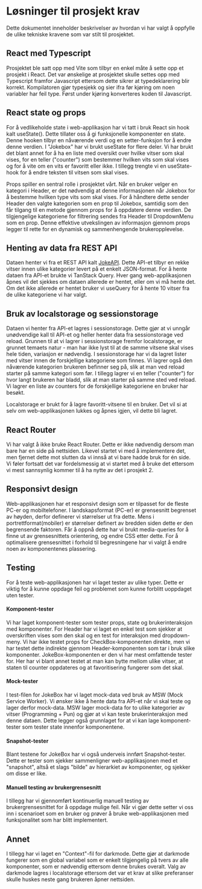 # Løsninger til prosjekt krav

Dette dokumentet inneholder beskrivelser av hvordan vi har valgt å oppfylle de ulike tekniske kravene som var stilt til prosjektet.

## React med Typescript

Prosjektet ble satt opp med Vite som tilbyr en enkel måte å sette opp et prosjekt i React. Det var ønskelige at prosjektet skulle settes opp med Typescript framfor Javascript ettersom dette sikrer at typedeklarering blir korrekt. Kompilatoren gjør typesjekk og sier ifra før kjøring om noen variabler har feil type. Først under kjøring konverteres koden til Javascript.

## React state og props

For å vedlikeholde state i web-applikasjon har vi tatt i bruk React sin hook kalt useState(). Dette tillater oss å gi funksjonelle komponenter en state. Denne hooken tilbyr en nåværende verdi og en setter-funksjon for å endre denne verdien. I "Jokebox" har vi brukt useState for flere deler. Vi har brukt det blant annet for å ha en liste med oversikt over hvilke vitser som skal vises, for en teller ("counter") som bestemmer hvilken vits som skal vises og for å vite om en vits er favoritt eller ikke. I tillegg trengte vi en useState-hook for å endre teksten til vitsen som skal vises.

Props spiller en sentral rolle i prosjektet vårt. Når en bruker velger en kategori i Header, er det nødvendig at denne informasjonen når Jokebox for å bestemme hvilken type vits som skal vises. For å håndtere dette sender Header den valgte kategorien som en prop til Jokebox, samtidig som den får tilgang til en metode gjennom props for å oppdatere denne verdien. De tilgjengelige kategoriene for filtrering sendes fra Header til DropdownMenu som en prop. Denne effektive utvekslingen av informasjon gjennom props legger til rette for en dynamisk og sammenhengende brukeropplevelse.

## Henting av data fra REST API

Dataen henter vi fra et REST API kalt [JokeAPI](https://sv443.net/jokeapi/v2/). Dette API-et tilbyr en rekke vitser innen ulike kategorier levert på et enkelt JSON-format. For å hente dataen fra API-et brukte vi TanStack Query. Hver gang web-applikasjonen åpnes vil det sjekkes om dataen allerede er hentet, eller om vi må hente det. Om det ikke allerede er hentet bruker vi useQuery for å hente 10 vitser fra de ulike kategoriene vi har valgt.

## Bruk av localstorage og sessionstorage

Dataen vi henter fra API-et lagres i sessionstorage. Dette gjør at vi unngår unødvendige kall til API-et og heller henter data fra sessionstorage ved reload. Grunnen til at vi lagrer i sessionstorage fremfor localstorage, er grunnet temaets natur - man har ikke lyst til at de samme vitsene skal vises hele tiden, variasjon er nødvendig. I sessionstorage har vi da lagret lister med vitser innen de forskjellige kategoriene som finnes. Vi lagrer også den nåværende kategorien brukeren befinner seg på, slik at man ved reload starter på samme kategori som før. I tillegg lagrer vi en teller ("counter") for hvor langt brukeren har bladd, slik at man starter på samme sted ved reload. Vi lagrer en liste av counters for de forskjellige kategoriene en bruker har besøkt.

Localstorage er brukt for å lagre favoritt-vitsene til en bruker. Det vil si at selv om web-applikasjonen lukkes og åpnes igjen, vil dette bli lagret.

## React Router

Vi har valgt å ikke bruke React Router. Dette er ikke nødvendig dersom man bare har en side på nettsiden. Likevel startet vi med å implementere det, men fjernet dette mot slutten da vi innså at vi bare hadde bruk for én side. Vi føler fortsatt det var fordelsmessig at vi startet med å bruke det ettersom vi mest sannsynlig kommer til å ha nytte av det i prosjekt 2.

## Responsivt design

Web-applikasjonen har et responsivt design som er tilpasset for de fleste PC-er og mobiltelefoner. I landskapsformat (PC-er) er grensesnitt begrenset av høyden, derfor definerer vi størrelser ut fra dette. Mens i portrettformat(mobiler) er størrelser definert av bredden siden dette er den begrensende faktoren. Får å oppnå dette har vi brukt media-queries for å finne ut av grensesnittets orientering, og endre CSS etter dette. For å optimalisere grensesnittet i forhold til begresningene har vi valgt å endre noen av komponentenes plassering.

## Testing

For å teste web-applikasjonen har vi laget tester av ulike typer. Dette er viktig for å kunne oppdage feil og problemet som kunne forblitt uoppdaget uten tester.

#### Komponent-tester

Vi har laget komponent-tester som tester props, state og brukerinteraksjon med komponenter. For Header har vi laget en enkel test som sjekker at overskriften vises som den skal og en test for interaksjon med dropdown-meny. Vi har ikke testet props for CheckBox-komponenten direkte, men vi har testet dette indirekte gjennom Header-komponenten som tar i bruk slike komponenter. JokeBox-komponenten er den vi har mest omfattende tester for. Her har vi blant annet testet at man kan bytte mellom ulike vitser, at staten til counter oppdateres og at favoritisering fungerer som det skal.

#### Mock-tester

I test-filen for JokeBox har vi laget mock-data ved bruk av MSW (Mock Service Worker). Vi ønsker ikke å hente data fra API-et når vi skal teste og lager derfor mock-data. MSW lager mock-data for to ulike kategorier av vitser (Programming + Pun) og gjør at vi kan teste brukerinteraksjon med denne dataen. Dette legger også grunnlaget for at vi kan lage komponent-tester som tester state innenfor komponentene.

#### Snapshot-tester

Blant testene for JokeBox har vi også underveis innført Snapshot-tester. Dette er tester som sjekker sammenligner web-applikasjonen med et "snapshot", altså et slags "bilde" av hierarkiet av komponenter, og sjekker om disse er like.

#### Manuell testing av brukergrensesnitt

I tillegg har vi gjennomført kontinuerlig manuell testing av brukergrensesnittet for å oppdage mulige feil. Når vi gjør dette setter vi oss inn i scenarioet som en bruker og prøver å bruke web-applikasjonen med funksjonalitet som har blitt implementert.

## Annet

I tillegg har vi laget en "Context"-fil for darkmode. Dette gjør at darkmode fungerer som en global variabel som er enkelt tilgjengelig på tvers av alle komponenter, som er nødvendig ettersom denne brukes overalt. Valg av darkmode lagres i localstorage ettersom det var et krav at slike preferanser skulle huskes neste gang brukeren åpner nettsiden.
